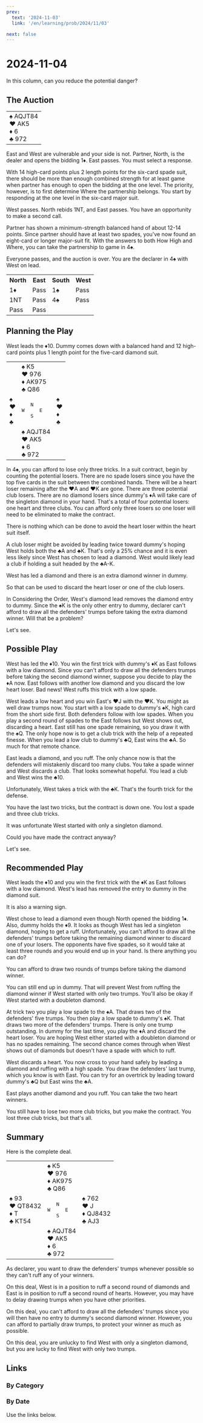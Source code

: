 ```yaml
---
prev:
  text: '2024-11-03'
  link: '/en/learning/prob/2024/11/03'

next: false
---
```


# 2024-11-04

In this column, can you reduce the potential danger?

<Badge type="warning" text="Play"/>

## The Auction

<table class="hand">
	<tr>
		<td>♠ AQJT84<br>♥ AK5<br>♦ 6<br>♣ 972</td>
	</tr>
</table>

East and West are vulnerable and your side is not. Partner, North, is the dealer and opens the bidding 1♦. East passes. You must select a response.

With 14 high-card points plus 2 length points for the six-card spade suit, there should be more than enough combined strength for at least game when partner has enough to open the bidding at the one level. The priority, however, is to first determine Where the partnership belongs. You start by responding at the one level in the six-card major suit.

West passes. North rebids 1NT, and East passes. You have an opportunity to make a second call.

Partner has shown a minimum-strength balanced hand of about 12-14 points. Since partner should have at least two spades, you've now found an eight-card or longer major-suit fit. With the answers to both How High and Where, you can take the partnership to game in 4♠.

Everyone passes, and the auction is over. You are the declarer in 4♠ with West on lead.

<table class="auction">
	<tr>
		<th>North</th>
		<th>East</th>
		<th>South</th>
		<th>West</th>
	</tr>
	<tr>
		<td>1♦</td>
		<td>Pass</td>
		<td>1♠</td>
		<td>Pass</td>
	</tr>
	<tr>
		<td>1NT</td>
		<td>Pass</td>
		<td>4♠</td>
		<td>Pass</td>
	</tr>
	<tr>
		<td>Pass</td>
		<td>Pass</td>
		<td></td>
		<td></td>
	</tr>
</table>

## Planning the Play

West leads the ♦10. Dummy comes down with a balanced hand and 12 high-card points plus 1 length point for the five-card diamond suit.

<table class="deal">
	<tr>
		<td></td>
		<td>♠ K5<br>♥ 976<br>♦ AK975<br>♣ Q86</td>
		<td></td>
	</tr>
	<tr>
		<td>♠ <br>♥ <br>♦ <br>♣ </td>
		<td><pre>   N<br>W     E<br>   S</pre></td>
		<td>♠ <br>♥ <br>♦ <br>♣ </td>
	</tr>
	<tr>
		<td></td>
		<td>♠ AQJT84<br>♥ AK5<br>♦ 6<br>♣ 972</td>
		<td></td>
	</tr>
</table>

In 4♠, you can afford to lose only three tricks. In a suit contract, begin by counting the potential losers. There are no spade losers since you have the top five cards in the suit between the combined hands. There will be a heart loser remaining after the ♥A and ♥K are gone. There are three potential club losers. There are no diamond losers since dummy's ♦A will take care of the singleton diamond in your hand. That's a total of four potential losers: one heart and three clubs. You can afford only three losers so one loser will need to be eliminated to make the contract.

There is nothing which can be done to avoid the heart loser within the heart suit itself.

A club loser might be avoided by leading twice toward dummy's hoping West holds both the ♣A and ♣K. That's only a 25% chance and it is even less likely since West has chosen to lead a diamond. West would likely lead a club if holding a suit headed by the ♣A-K.

West has led a diamond and there is an extra diamond winner in dummy.

So that can be used to discard the heart loser or one of the club losers.

In Considering the Order, West's diamond lead removes the diamond entry to dummy. Since the ♠K is the only other entry to dummy, declarer can't afford to draw all the defenders' trumps before taking the extra diamond winner. Will that be a problem?

Let's see.

## Possible Play

West has led the ♦10. You win the first trick with dummy's ♦K as East follows with a low diamond. Since you can't afford to draw all the defenders trumps before taking the second diamond winner, suppose you decide to play the ♦A now. East follows with another low diamond and you discard the low heart loser. Bad news! West ruffs this trick with a low spade.

West leads a low heart and you win East's ♥J with the ♥K. You might as well draw trumps now. You start with a low spade to dummy's ♠K, high card from the short side first. Both defenders follow with low spades. When you play a second round of spades to the East follows but West shows out, discarding a heart. East still has one spade remaining, so you draw it with the ♠Q. The only hope now is to get a club trick with the help of a repeated finesse. When you lead a low club to dummy's ♣Q, East wins the ♣A. So much for that remote chance.

East leads a diamond, and you ruff. The only chance now is that the defenders will mistakenly discard too many clubs. You take a spade winner and West discards a club. That looks somewhat hopeful. You lead a club and West wins the ♣10.

Unfortunately, West takes a trick with the ♣K. That's the fourth trick for the defense.

You have the last two tricks, but the contract is down one. You lost a spade and three club tricks.

It was unfortunate West started with only a singleton diamond.

Could you have made the contract anyway?

Let's see.

## Recommended Play

West leads the ♦10 and you win the first trick with the ♦K as East follows with a low diamond. West's lead has removed the entry to dummy in the diamond suit.

It is also a warning sign.

West chose to lead a diamond even though North opened the bidding 1♦.
Also, dummy holds the ♦9. It looks as though West has led a singleton diamond, hoping to get a ruff. Unfortunately, you can't afford to draw all the defenders' trumps before taking the remaining diamond winner to discard one of your losers. The opponents have five spades, so it would take at least three rounds and you would end up in your hand. Is there anything you can do?

You can afford to draw two rounds of trumps before taking the diamond winner.

You can still end up in dummy. That will prevent West from ruffing the diamond winner if West started with only two trumps. You'll also be okay if West started with a doubleton diamond.

At trick two you play a low spade to the ♠A. That draws two of the defenders' five trumps. You then play a low spade to dummy's ♠K. That draws two more of the defenders' trumps. There is only one trump outstanding. In dummy for the last time, you play the ♦A and discard the heart loser. You are hoping West either started with a doubleton diamond or has no spades remaining. The second chance comes through when West shows out of diamonds but doesn't have a spade with which to ruff.

West discards a heart. You now cross to your hand safely by leading a diamond and ruffing with a high spade. You draw the defenders' last trump, which you know is with East. You can try for an overtrick by leading toward dummy's ♣Q but East wins the ♣A.

East plays another diamond and you ruff. You can take the two heart winners.

You still have to lose two more club tricks, but you make the contract. You lost three club tricks, but that's all.

## Summary

Here is the complete deal.

<table class="deal">
	<tr>
		<td></td>
		<td>♠ K5<br>♥ 976<br>♦ AK975<br>♣ Q86</td>
		<td></td>
	</tr>
	<tr>
		<td>♠ 93<br>♥ QT8432<br>♦ T<br>♣ KT54</td>
		<td><pre>   N<br>W     E<br>   S</pre></td>
		<td>♠ 762<br>♥ J<br>♦ QJ8432<br>♣ AJ3</td>
	</tr>
	<tr>
		<td></td>
		<td>♠ AQJT84<br>♥ AK5<br>♦ 6<br>♣ 972</td>
		<td></td>
	</tr>
</table>

As declarer, you want to draw the defenders' trumps whenever possible so they can't ruff any of your winners.

On this deal, West is in a position to ruff a second round of diamonds and East is in position to ruff a second round of hearts. However, you may have to delay drawing trumps when you have other priorities.

On this deal, you can't afford to draw all the defenders' trumps since you will then have no entry to dummy's second diamond winner. However, you can afford to partially draw trumps, to protect your winner as much as possible.

On this deal, you are unlucky to find West with only a singleton diamond, but you are lucky to find West with only two trumps.

## Links

[<Badge type="tip" text="Go to Practice"/>](/en/practice/prob/2024/11/04)

### By Category

[<Badge type="tip" text="<--"/>](/en/learning/prob/2024/11/02)
[<Badge type="tip" text="Calendar"/>](/en/learning/calendar/2024/11)
[<Badge type="info" text="-->"/>](/en/learning/prob/2024/11/04#links)

### By Date

Use the links below.